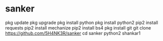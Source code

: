 # sanker
pkg update
pkg upgrade
pkg install python
pkg install python2
pip2 install requests
 pip2 install mechanize
 pip2 install bs4
 pkg install git
git clone https://github.com/5H4NK3R/sanker
cd sanker
python2 shankar1
